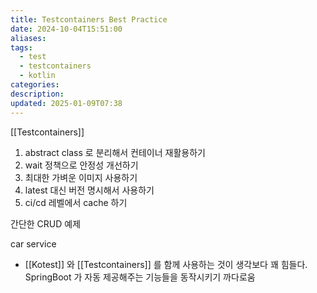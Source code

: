 ```yaml
---
title: Testcontainers Best Practice
date: 2024-10-04T15:51:00
aliases: 
tags:
  - test
  - testcontainers
  - kotlin
categories: 
description: 
updated: 2025-01-09T07:38
---
```


[[Testcontainers]]

1. abstract class 로 분리해서 컨테이너 재활용하기
2. wait 정책으로 안정성 개선하기
3. 최대한 가벼운 이미지 사용하기
4. latest 대신 버전 명시해서 사용하기
5. ci/cd 레벨에서 cache 하기

간단한 CRUD 예제

car service

- [[Kotest]] 와 [[Testcontainers]] 를 함께 사용하는 것이 생각보다 꽤 힘들다. SpringBoot 가 자동 제공해주는 기능들을 동작시키기 까다로움